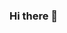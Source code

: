 ### Hi there 👋

<!--
**pruthvishetty/pruthvishetty** is a ✨ _special_ ✨ repository because its `README.md` (this file) appears on your GitHub profile.

Here are some ideas to get you started:

- 💻 I’m currently working as a Data Scientist & ML Engineer @ Realogy A. I. Labs (Zaplabs) in San Francisco. 🌁
- 🕒 Previously, I've worked at SAP Labs, Anthem, the Indian Institute of Science and GE.
- 🌱 I’m currently learning to work with Streamlit, AWS ML Tools and Go.
- 👯 I’m looking to collaborate on cool open source Data Science/ML projects.
- 🤔 I’m looking for help with best practices of managing a Data Science team.
- 🎓 I studied at Indiana University in Bloomington. 
- 💬 Ask me how I prepare the world's best Chai.
- 📫 How to reach me: DM on Twitter, or Linkedin.
- 😄 Pronouns: He/him
- ⚡ Fun fact: I have a pet bot on Twitter @jarvis_tweets.
-->
